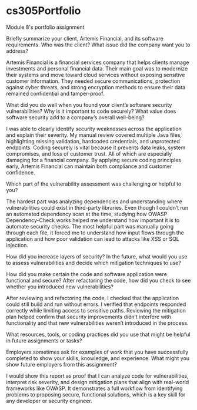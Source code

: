 # cs305Portfolio
Module 8's portfolio assignment

Briefly summarize your client, Artemis Financial, and its software requirements. Who was the client? What issue did the company want you to address?

Artemis Financial is a financial services company that helps clients manage investments and personal financial data. Their main goal was to modernize their systems and move toward cloud services without exposing sensitive customer information. They needed secure communications, protection against cyber threats, and strong encryption methods to ensure their data remained confidential and tamper-proof.

What did you do well when you found your client’s software security vulnerabilities? Why is it important to code securely? What value does software security add to a company’s overall well-being?

I was able to clearly identify security weaknesses across the application and explain their severity. My manual review covered multiple Java files, highlighting missing validation, hardcoded credentials, and unprotected endpoints. Coding securely is vital because it prevents data leaks, system compromises, and loss of customer trust. All of which are especially damaging for a financial company. By applying secure coding principles early, Artemis Financial can maintain both compliance and customer confidence.

Which part of the vulnerability assessment was challenging or helpful to you?

The hardest part was analyzing dependencies and understanding where vulnerabilities could exist in third-party libraries. Even though I couldn’t run an automated dependency scan at the time, studying how OWASP Dependency-Check works helped me understand how important it is to automate security checks. The most helpful part was manually going through each file, it forced me to understand how input flows through the application and how poor validation can lead to attacks like XSS or SQL injection.

How did you increase layers of security? In the future, what would you use to assess vulnerabilities and decide which mitigation techniques to use?


How did you make certain the code and software application were functional and secure? After refactoring the code, how did you check to see whether you introduced new vulnerabilities?

After reviewing and refactoring the code, I checked that the application could still build and run without errors. I verified that endpoints responded correctly while limiting access to sensitive paths. Reviewing the mitigation plan helped confirm that security improvements didn’t interfere with functionality and that new vulnerabilities weren’t introduced in the process.

What resources, tools, or coding practices did you use that might be helpful in future assignments or tasks?


Employers sometimes ask for examples of work that you have successfully completed to show your skills, knowledge, and experience. What might you show future employers from this assignment?

I would show this report as proof that I can analyze code for vulnerabilities, interpret risk severity, and design mitigation plans that align with real-world frameworks like OWASP. It demonstrates a full workflow  from identifying problems to proposing secure, functional solutions, which is a key skill for any developer or security engineer.
